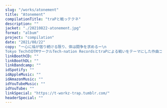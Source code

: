 ```yaml
---
slug: "/works/atonement"
title: "Atonement"
compilationTitle: "traPと戦っテクネ"
description: ""
jacket: "./20210822-atonement.jpg"
format: "album"
project: "compilation"
date: "2021/08/22"
copy: "ー心に焔が宿り続ける限り、体は闘争を求めるー\n
Tokyo TechのDTMサークルTech-nation RecordsとtraPによる戦いをテーマにした作曲コンピ！闘いの行方をその耳で聴き届けろ！"
linkBoothCD: ""
linkBoothDL: ""
linkBandcamp: ""
idSpotify: ""
idAppleMusic: ""
idAmazonMusic: ""
idYouTubeMusic: ""
idYouTube: ""
linkSpecial: "https://t-workz-trap.tumblr.com/"
headerSpecial: ""
---
```

